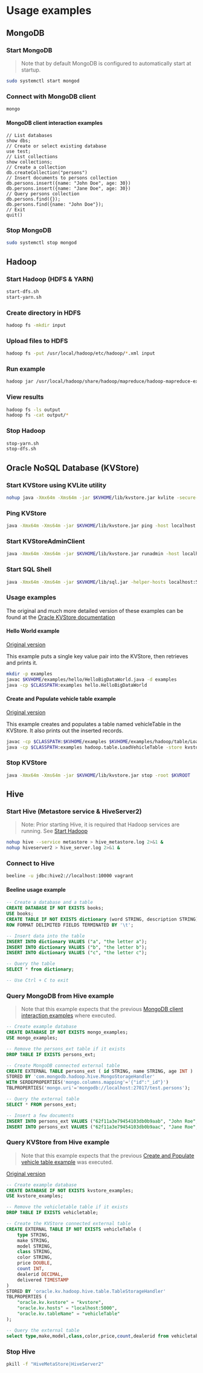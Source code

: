 # Usage examples


## MongoDB


### Start MongoDB

> Note that by default MongoDB is configured to automatically start at startup.

```bash
sudo systemctl start mongod
```

### Connect with MongoDB client

```bash
mongo
```

#### MongoDB client interaction examples

```
// List databases
show dbs;
// Create or select existing database
use test;
// List collections
show collections;
// Create a collection
db.createCollection("persons")
// Insert documents to persons collection
db.persons.insert({name: "John Doe", age: 30})
db.persons.insert({name: "Jane Doe", age: 30})
// Query persons collection
db.persons.find({});
db.persons.find({name: "John Doe"});
// Exit
quit()
```

### Stop MongoDB

```bash
sudo systemctl stop mongod
```


## Hadoop


### Start Hadoop (HDFS & YARN)

```bash
start-dfs.sh
start-yarn.sh
```

### Create directory in HDFS

```bash
hadoop fs -mkdir input
```

### Upload files to HDFS

```bash
hadoop fs -put /usr/local/hadoop/etc/hadoop/*.xml input
```

### Run example

```bash
hadoop jar /usr/local/hadoop/share/hadoop/mapreduce/hadoop-mapreduce-examples-3.3.4.jar grep input output 'dfs[a-z.]+'
```

### View results

```bash
hadoop fs -ls output
hadoop fs -cat output/*
```

### Stop Hadoop

```bash
stop-yarn.sh
stop-dfs.sh
```


## Oracle NoSQL Database (KVStore)


### Start KVStore using KVLite utility

```bash
nohup java -Xmx64m -Xms64m -jar $KVHOME/lib/kvstore.jar kvlite -secure-config disable -root $KVROOT > kvstore.log 2>&1 &
```

### Ping KVStore

```bash
java -Xmx64m -Xms64m -jar $KVHOME/lib/kvstore.jar ping -host localhost -port 5000
```

### Start KVStoreAdminClient
```bash
java -Xmx64m -Xms64m -jar $KVHOME/lib/kvstore.jar runadmin -host localhost -port 5000
```

### Start SQL Shell
```bash
java -Xmx64m -Xms64m -jar $KVHOME/lib/sql.jar -helper-hosts localhost:5000 -store kvstore
```

### Usage examples

The original and much more detailed version of these examples can be found at the
[Oracle KVStore documentation](https://docs.oracle.com/en/database/other-databases/nosql-database/21.2/)

#### Hello World example

[Original version](https://docs.oracle.com/en/database/other-databases/nosql-database/21.2/java-driver-table/verifying-installation.html)

This example puts a single key value pair into the KVStore, then retrieves and prints it.

```bash
mkdir -p examples
javac $KVHOME/examples/hello/HelloBigDataWorld.java -d examples
java -cp $CLASSPATH:examples hello.HelloBigDataWorld
```

#### Create and Populate vehicle table example

[Original version](https://docs.oracle.com/en/database/other-databases/nosql-database/21.2/integrations/counttablerows-support-programs.html#GUID-F05AFFE1-1AA4-4139-AF60-F8424FA3CDED)

This example creates and populates a table named vehicleTable in the KVStore.
It also prints out the inserted records.

```bash
javac -cp $CLASSPATH:$KVHOME/examples $KVHOME/examples/hadoop/table/LoadVehicleTable.java -d examples
java -cp $CLASSPATH:examples hadoop.table.LoadVehicleTable -store kvstore -host localhost -port 5000
```

### Stop KVStore

```bash
java -Xmx64m -Xms64m -jar $KVHOME/lib/kvstore.jar stop -root $KVROOT
```


## Hive


### Start Hive (Metastore service & HiveServer2)

> Note: Prior starting Hive, it is required that Hadoop services are running.
> See [Start Hadoop](#start-hadoop-hdfs--yarn)

```bash
nohup hive --service metastore > hive_metastore.log 2>&1 &
nohup hiveserver2 > hive_server.log 2>&1 &
```

### Connect to Hive

```bash
beeline -u jdbc:hive2://localhost:10000 vagrant
```

#### Beeline usage example

```SQL
-- Create a database and a table
CREATE DATABASE IF NOT EXISTS books;
USE books;
CREATE TABLE IF NOT EXISTS dictionary (word STRING, description STRING)
ROW FORMAT DELIMITED FIELDS TERMINATED BY '\t';

-- Insert data into the table
INSERT INTO dictionary VALUES ("a", "the letter a");
INSERT INTO dictionary VALUES ("b", "the letter b");
INSERT INTO dictionary VALUES ("c", "the letter c");

-- Query the table
SELECT * from dictionary;

-- Use Ctrl + C to exit
```

### Query MongoDB from Hive example

> Note that this example expects that the previous [MongoDB client interaction examples](#mongodb-client-interaction-examples) where executed.

```SQL
-- Create example database
CREATE DATABASE IF NOT EXISTS mongo_examples;
USE mongo_examples;

-- Remove the persons_ext table if it exists
DROP TABLE IF EXISTS persons_ext;

-- Create MongoDB connected external table
CREATE EXTERNAL TABLE persons_ext ( id STRING, name STRING, age INT )
STORED BY 'com.mongodb.hadoop.hive.MongoStorageHandler'
WITH SERDEPROPERTIES('mongo.columns.mapping'='{"id":"_id"}')
TBLPROPERTIES('mongo.uri'='mongodb://localhost:27017/test.persons');

-- Query the external table
SELECT * FROM persons_ext;

-- Insert a few documents
INSERT INTO persons_ext VALUES ("62f11a3e79454103db0b9aab", "John Roe", 50);
INSERT INTO persons_ext VALUES ("62f11a3e79454103db0b9aac", "Jane Roe", 50);
```

### Query KVStore from Hive example

> Note that this example expects that the previous [Create and Populate vehicle table example](#create-and-populate-vehicle-table-example) was executed.

[Original version](https://docs.oracle.com/en/database/other-databases/nosql-database/21.2/integrations/mapping-hive-external-table-vehicletable-non-secure-store.html)

```SQL
-- Create example database
CREATE DATABASE IF NOT EXISTS kvstore_examples;
USE kvstore_examples;

-- Remove the vehicletable table if it exists
DROP TABLE IF EXISTS vehicletable;

-- Create the KVStore connected external table
CREATE EXTERNAL TABLE IF NOT EXISTS vehicleTable (
    type STRING,
    make STRING,
    model STRING,
    class STRING,
    color STRING,
    price DOUBLE,
    count INT,
    dealerid DECIMAL,
    delivered TIMESTAMP
)
STORED BY 'oracle.kv.hadoop.hive.table.TableStorageHandler'
TBLPROPERTIES (
    "oracle.kv.kvstore" = "kvstore",
    "oracle.kv.hosts" = "localhost:5000",
    "oracle.kv.tableName" = "vehicleTable"
);

-- Query the external table
select type,make,model,class,color,price,count,dealerid from vehicletable;
```

### Stop Hive

```bash
pkill -f "HiveMetaStore|HiveServer2"
```
